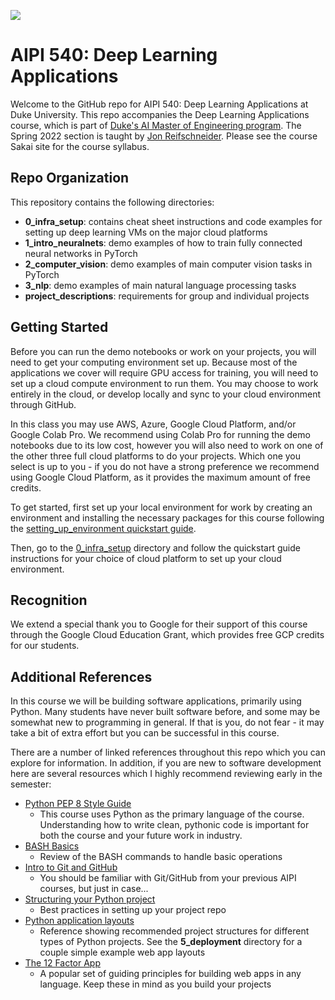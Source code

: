 ![](https://storage.googleapis.com/aipi_datasets/Duke-AIPI-Logo.png)

# AIPI 540: Deep Learning Applications 
Welcome to the GitHub repo for AIPI 540: Deep Learning Applications at Duke University.  This repo accompanies the Deep Learning Applications course, which is part of [Duke's AI Master of Engineering program](ai.meng.duke.edu).  The Spring 2022 section is taught by [Jon Reifschneider](https://ai.meng.duke.edu/faculty/jon-reifschneider).  Please see the course Sakai site for the course syllabus.

## Repo Organization
This repository contains the following directories:  
- **0_infra_setup**: contains cheat sheet instructions and code examples for setting up deep learning VMs on the major cloud platforms
- **1_intro_neuralnets**: demo examples of how to train fully connected neural networks in PyTorch  
- **2_computer_vision**: demo examples of main computer vision tasks in PyTorch  
- **3_nlp**: demo examples of main natural language processing tasks 
- **project_descriptions**: requirements for group and individual projects

## Getting Started
Before you can run the demo notebooks or work on your projects, you will need to get your computing environment set up.  Because most of the applications we cover will require GPU access for training, you will need to set up a cloud compute environment to run them.  You may choose to work entirely in the cloud, or develop locally and sync to your cloud environment through GitHub.

In this class you may use AWS, Azure, Google Cloud Platform, and/or Google Colab Pro.  We recommend using Colab Pro for running the demo notebooks due to its low cost, however you will also need to work on one of the other three full cloud platforms to do your projects.  Which one you select is up to you - if you do not have a strong preference we recommend using Google Cloud Platform, as it provides the maximum amount of free credits.

To get started, first set up your local environment for work by creating an environment and installing the necessary packages for this course following the [setting_up_environment quickstart guide](https://github.com/AIPI540/AIPI540-Deep-Learning-Applications/blob/main/0_infra_setup/setting_up_environment.md).

Then, go to the [0_infra_setup](https://github.com/AIPI540/AIPI540-Deep-Learning-Applications/tree/main/0_infra_setup) directory and follow the quickstart guide instructions for your choice of cloud platform to set up your cloud environment.

## Recognition
We extend a special thank you to Google for their support of this course through the Google Cloud Education Grant, which provides free GCP credits for our students.

## Additional References
In this course we will be building software applications, primarily using Python.  Many students have never built software before, and some may be somewhat new to programming in general.  If that is you, do not fear - it may take a bit of extra effort but you can be successful in this course.

There are a number of linked references throughout this repo which you can explore for information.  In addition, if you are new to software development here are several resources which I highly recommend reviewing early in the semester:  
- [Python PEP 8 Style Guide](https://www.python.org/dev/peps/pep-0008/)  
    - This course uses Python as the primary language of the course.  Understanding how to write clean, pythonic code is important for both the course and your future work in industry.
- [BASH Basics](https://towardsdatascience.com/basics-of-bash-for-beginners-92e53a4c117a)  
    - Review of the BASH commands to handle basic operations
- [Intro to Git and GitHub](https://docs.github.com/en/get-started/using-git/about-git)  
    - You should be familiar with Git/GitHub from your previous AIPI courses, but just in case...
- [Structuring your Python project](https://docs.python-guide.org/writing/structure/)  
    - Best practices in setting up your project repo
- [Python application layouts](https://realpython.com/python-application-layouts/)  
    - Reference showing recommended project structures for different types of Python projects.  See the **5_deployment** directory for a couple simple example web app layouts
- [The 12 Factor App](https://12factor.net)  
    - A popular set of guiding principles for building web apps in any language.  Keep these in mind as you build your projects








